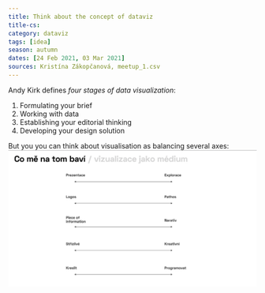 ```yaml
---
title: Think about the concept of dataviz
title-cs: 
category: dataviz
tags: [idea]
season: autumn
dates: [24 Feb 2021, 03 Mar 2021]
sources: Kristína Zákopčanová, meetup_1.csv
---
```


Andy Kirk defines *four stages of data visualization*:
1. Formulating your brief
2. Working with data
3. Establishing your editorial thinking
4. Developing your design solution

But you you can think about visualisation as balancing several axes:
![](../../assets/files/axes-of-dataviz.png)